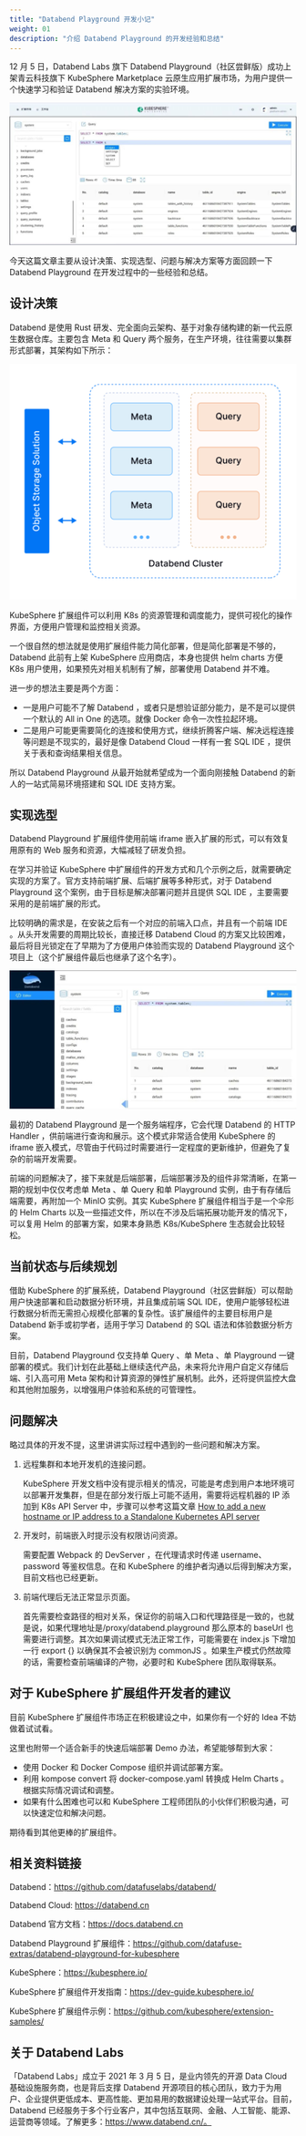 ```yaml
---
title: "Databend Playground 开发小记"
weight: 01
description: "介绍 Databend Playground 的开发经验和总结"
---
```


12 月 5 日，Databend Labs 旗下 Databend Playground（社区尝鲜版）成功上架青云科技旗下 KubeSphere Marketplace 云原生应用扩展市场，为用户提供一个快速学习和验证 Databend 解决方案的实验环境。

![Databend1](Databend1.jpeg?width=1200px)

今天这篇文章主要从设计决策、实现选型、问题与解决方案等方面回顾一下 Databend Playground 在开发过程中的一些经验和总结。

## 设计决策

Databend 是使用 Rust 研发、完全⾯向云架构、基于对象存储构建的新一代云原生数据仓库。主要包含 Meta 和 Query 两个服务，在生产环境，往往需要以集群形式部署，其架构如下所示：

![Databend2](Databend2.png?width=1200px)

KubeSphere 扩展组件可以利用 K8s 的资源管理和调度能力，提供可视化的操作界面，方便用户管理和监控相关资源。

一个很自然的想法就是使用扩展组件能力简化部署，但是简化部署是不够的，Databend 此前有上架 KubeSphere 应用商店，本身也提供 helm charts 方便 K8s 用户使用，如果预先对相关机制有了解，部署使用 Databend 并不难。

进一步的想法主要是两个方面：

- 一是用户可能不了解 Databend ，或者只是想验证部分能力，是不是可以提供一个默认的 All in One 的选项。就像 Docker 命令一次性拉起环境。
- 二是用户可能更需要简化的连接和使用方式，继续折腾客户端、解决远程连接等问题是不现实的，最好是像 Databend Cloud 一样有一套 SQL IDE ，提供关于表和查询结果相关信息。

所以 Databend Playground 从最开始就希望成为一个面向刚接触 Databend 的新人的一站式简易环境搭建和 SQL IDE 支持方案。

## 实现选型

Databend Playground 扩展组件使用前端 iframe 嵌入扩展的形式，可以有效复用原有的 Web 服务和资源，大幅减轻了研发负担。

在学习并验证 KubeSphere 中扩展组件的开发方式和几个示例之后，就需要确定实现的方案了。官方支持前端扩展、后端扩展等多种形式，对于 Databend Playground 这个案例，由于目标是解决部署问题并且提供 SQL IDE ，主要需要采用的是前端扩展的形式。

比较明确的需求是，在安装之后有一个对应的前端入口点，并且有一个前端 IDE 。从头开发需要的周期比较长，直接迁移 Databend Cloud 的方案又比较困难，最后将目光锁定在了早期为了方便用户体验而实现的 Databend Playground 这个项目上（这个扩展组件最后也继承了这个名字）。

![Databend3](Databend3.jpeg?width=1200px)

最初的 Databend Playground 是一个服务端程序，它会代理 Databend 的 HTTP Handler ，供前端进行查询和展示。这个模式非常适合使用 KubeSphere 的 iframe 嵌入模式，尽管由于代码过时需要进行一定程度的更新维护，但避免了复杂的前端开发需要。

前端的问题解决了，接下来就是后端部署，后端部署涉及的组件非常清晰，在第一期的规划中仅仅考虑单 Meta 、单 Query 和单 Playground 实例，由于有存储后端需要，再附加一个 MinIO 实例。其实 KubeSphere 扩展组件相当于是一个伞形的 Helm Charts 以及一些描述文件，所以在不涉及后端拓展功能开发的情况下，可以复用 Helm 的部署方案，如果本身熟悉 K8s/KubeSphere 生态就会比较轻松。

## 当前状态与后续规划

借助 KubeSphere 的扩展系统，Databend Playground（社区尝鲜版）可以帮助用户快速部署和启动数据分析环境，并且集成前端 SQL IDE，使用户能够轻松进行数据分析而无需担心规模化部署的复杂性。该扩展组件的主要目标用户是 Databend 新手或初学者，适用于学习 Databend 的 SQL 语法和体验数据分析方案。

目前，Databend Playground 仅支持单 Query 、单 Meta 、单 Playground 一键部署的模式。我们计划在此基础上继续迭代产品，未来将允许用户自定义存储后端、引入高可用 Meta 架构和计算资源的弹性扩展机制。此外，还将提供监控大盘和其他附加服务，以增强用户体验和系统的可管理性。

## 问题解决

略过具体的开发不提，这里讲讲实际过程中遇到的一些问题和解决方案。

1. 远程集群和本地开发机的连接问题。
   
    KubeSphere 开发文档中没有提示相关的情况，可能是考虑到用户本地环境可以部署开发集群，但是在部分发行版上可能不适用，需要将远程机器的 IP 添加到 K8s API Server 中，步骤可以参考这篇文章 [How to add a new hostname or IP address to a Standalone Kubernetes API server](https://kloudle.com/academy/how-to-add-new-hostname-ipaddress-to-kubernetes-api-server/)

2. 开发时，前端嵌入时提示没有权限访问资源。

    需要配置 Webpack 的 DevServer ，在代理请求时传递 username、password 等鉴权信息。在和 KubeSphere 的维护者沟通以后得到解决方案，目前文档也已经更新。

3. 前端代理后无法正常显示页面。

    首先需要检查路径的相对关系，保证你的前端入口和代理路径是一致的，也就是说，如果代理地址是/proxy/databend.playground 那么原本的 baseUrl 也需要进行调整。其次如果调试模式无法正常工作，可能需要在 index.js 下增加一行 export {} 以确保其不会被识别为 commonJS 。如果生产模式仍然故障的话，需要检查前端编译的产物，必要时和 KubeSphere 团队取得联系。

## 对于 KubeSphere 扩展组件开发者的建议

目前 KubeSphere 扩展组件市场正在积极建设之中，如果你有一个好的 Idea 不妨做着试试看。

这里也附带一个适合新手的快速后端部署 Demo 办法，希望能够帮到大家：

- 使用 Docker 和 Docker Compose 组织并调试部署方案。
- 利用 kompose convert 将 docker-compose.yaml 转换成 Helm Charts 。
根据实际情况调试和调整。
- 如果有什么困难也可以和 KubeSphere 工程师团队的小伙伴们积极沟通，可以快速定位和解决问题。

期待看到其他更棒的扩展组件。

## 相关资料链接

Databend：https://github.com/datafuselabs/databend/

Databend Cloud: https://databend.cn

Databend 官方文档：https://docs.databend.cn

Databend Playground 扩展组件：https://github.com/datafuse-extras/databend-playground-for-kubesphere

KubeSphere：https://kubesphere.io/

KubeSphere 扩展组件开发指南：https://dev-guide.kubesphere.io/

KubeSphere 扩展组件示例：https://github.com/kubesphere/extension-samples/

## 关于 Databend Labs

「Databend Labs」成立于 2021 年 3 月 5 日，是业内领先的开源 Data Cloud 基础设施服务商，也是背后支撑 Databend 开源项目的核心团队，致力于为用户、企业提供更低成本、更高性能、更加易用的数据建设处理一站式平台。目前，Databend 已经服务于多个行业客户，其中包括互联网、金融、人工智能、能源、运营商等领域。了解更多：https://www.databend.cn/。
